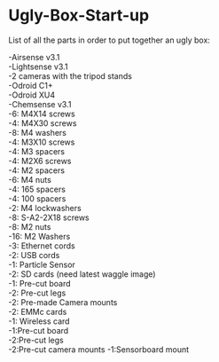 # Ugly-Box-Start-up
List of all the parts in order to put together an ugly box:

-Airsense v3.1  
-Lightsense v3.1 <br>
-2 cameras with the tripod stands  
-Odroid C1+ <br>
-Odroid XU4  
-Chemsense v3.1 <br>
-6: M4X14 screws  
-4: M4X30 screws <br>
-8: M4 washers  
-4: M3X10 screws <br>
-4: M3 spacers  
-4: M2X6 screws <br>
-4: M2 spacers  
-6: M4 nuts <br>
-4: 165 spacers  
-4: 100 spacers <br>
-2: M4 lockwashers  
-8: S-A2-2X18 screws <br>
-8: M2 nuts  
-16: M2 Washers <br>
-3: Ethernet cords  
-2: USB cords <br>
-1: Particle Sensor  
-2: SD cards (need latest waggle image) <br>
-1: Pre-cut board  
-2: Pre-cut legs <br>
-2: Pre-made Camera mounts  
-2: EMMc cards  <br>
-1: Wireless card <br>
-1:Pre-cut board <br>
-2:Pre-cut legs <br>
-2:Pre-cut camera mounts
-1:Sensorboard mount
